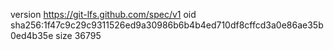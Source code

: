 version https://git-lfs.github.com/spec/v1
oid sha256:1f47c9c29c9311526ed9a30986b6b4b4ed710df8cffcd3a0e86ae35b0ed4b35e
size 36795
